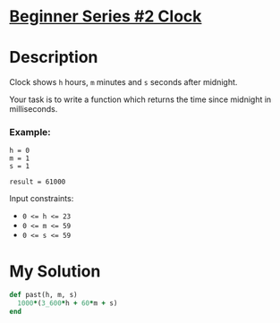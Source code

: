 # [Beginner Series #2 Clock](https://www.codewars.com/kata/55f9bca8ecaa9eac7100004a)

# Description
Clock shows <code>h</code> hours, <code>m</code> minutes and <code>s</code> seconds after midnight.

Your task is to write a function which returns the time since midnight in milliseconds.

### Example:
```
h = 0
m = 1
s = 1

result = 61000
```

Input constraints:

* `0 <= h <= 23`
* `0 <= m <= 59`
* `0 <= s <= 59`

# My Solution
```ruby
def past(h, m, s)
  1000*(3_600*h + 60*m + s)
end
```
